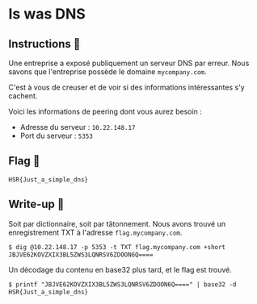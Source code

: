 # Is was DNS

## Instructions 📝

Une entreprise a exposé publiquement un serveur DNS par erreur.
Nous savons que l'entreprise possède le domaine `mycompany.com`.

C'est à vous de creuser et de voir si des informations intéressantes s'y cachent.

Voici les informations de peering dont vous aurez besoin :

- Adresse du serveur : `10.22.148.17`
- Port du serveur : `5353`

## Flag 🚩

`HSR{Just_a_simple_dns}`

## Write-up 📝

Soit par dictionnaire, soit par tâtonnement.
Nous avons trouvé un enregistrement TXT à l'adresse `flag.mycompany.com`.

```txt
$ dig @10.22.148.17 -p 5353 -t TXT flag.mycompany.com +short
JBJVE62KOVZXIX3BL5ZWS3LQNRSV6ZDOON6Q====
```

Un décodage du contenu en base32 plus tard, et le flag est trouvé.

```txt
$ printf "JBJVE62KOVZXIX3BL5ZWS3LQNRSV6ZDOON6Q====" | base32 -d
HSR{Just_a_simple_dns}
```

